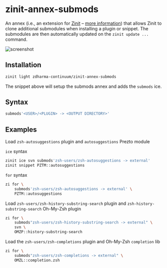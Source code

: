 # zinit-annex-submods

An annex (i.e., an extension for [Zinit](https://github.com/zdharma-continuum/zinit) –
[more information](https://zdharma-continuum.github.io/zinit/wiki/Annexes/)) that allows Zinit to
clone additional submodules when installing a plugin or snippet. The submodules are then
automatically updated on the `zinit update ...` command.

![screenshot](./images/screenshot.png)

## Installation

```bash
zinit light zdharma-continuum/zinit-annex-submods
```

The snippet above will setup the submods annex and adds the `submods` ice.

## Syntax

```bash
submods'<USER>/<PLUGIN> -> <OUTPUT DIRECTORY>'
```

## Examples

Load `zsh-autosuggestions` plugin and `autosuggestions` Prezto module

`ice` syntax

```bash
zinit ice svn submods'zsh-users/zsh-autosuggestions -> external'
zinit snippet PZTM::autosuggestions
```

`for` syntax

```bash
zi for \
	submods'zsh-users/zsh-autosuggestions -> external' \
	PZTM::autosuggestions
```

Load `zsh-users/zsh-history-substring-search` plugin and `zsh-history-substring-search` Oh-My-Zsh
plugin

```bash
zi for \
	submods"zsh-users/zsh-history-substring-search -> external" \
	svn \
	OMZP::history-substring-search
```

Load the `zsh-users/zsh-completions` plugin and Oh-My-Zsh `completion` lib

```bash
zi for \
	submods"zsh-users/zsh-completions -> external" \
	OMZL::completion.zsh
```
